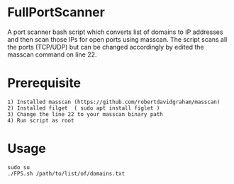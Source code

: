 # FullPortScanner

A port scanner bash script which converts list of domains to IP addresses and then scan those IPs for open ports using masscan. The script scans all the ports (TCP/UDP) but can be changed accordingly by edited the masscan command on line 22.

# Prerequisite

```
1) Installed masscan (https://github.com/robertdavidgraham/masscan)
2) Installed filget  ( sudo apt install figlet )
3) Change the line 22 to your masscan binary path
4) Run script as root
```
# Usage
```
sudo su
./FPS.sh /path/to/list/of/domains.txt
```


